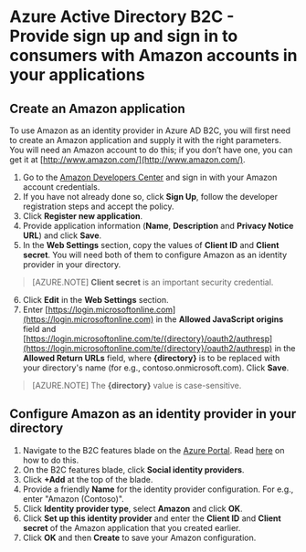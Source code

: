 <properties
	pageTitle="Amazon configuration - Azure Active Directory B2C"
	description="Azure Active Directory B2C - Provide sign up and sign in to consumers with LinkedIn accounts in your applications"
	services="active-directory"
	documentationCenter=""
	authors="swkrish"
	manager="msmbaldwin"
	editor="curtand"/>

<tags
	ms.service="active-directory"
	ms.workload="identity"
	ms.tgt_pltfrm="na"
	ms.devlang="na"
	ms.topic="article"
	ms.date="08/12/2015"
	ms.author="swkrish"/>

# Azure Active Directory B2C - Provide sign up and sign in to consumers with Amazon accounts in your applications

## Create an Amazon application

To use Amazon as an identity provider in Azure AD B2C, you will first need to create an Amazon application and supply it with the right parameters. You will need an Amazon account to do this; if you don’t have one, you can get it at [http://www.amazon.com/](http://www.amazon.com/).

1. Go to the [Amazon Developers Center](https://login.amazon.com/) and sign in with your Amazon account credentials.
2. If you have not already done so, click **Sign Up**, follow the developer registration steps and accept the policy.
3. Click **Register new application**.
4. Provide application information (**Name**, **Description** and **Privacy Notice URL**) and click **Save**.
5. In the **Web Settings** section, copy the values of **Client ID** and **Client secret**. You will need both of them to configure Amazon as an identity provider in your directory.

> [AZURE.NOTE]
**Client secret** is an important security credential.

6. Click **Edit** in the **Web Settings** section.
7. Enter [https://login.microsoftonline.com](https://login.microsoftonline.com) in the **Allowed JavaScript origins** field and [https://login.microsoftonline.com/te/{directory}/oauth2/authresp](https://login.microsoftonline.com/te/{directory}/oauth2/authresp) in the **Allowed Return URLs** field, where **{directory}** is to be replaced with your directory's name (for e.g., contoso.onmicrosoft.com). Click **Save**.

> [AZURE.NOTE]
The **{directory}** value is case-sensitive.

## Configure Amazon as an identity provider in your directory

1. Navigate to the B2C features blade on the [Azure Portal](htts://portal.azure.com/). Read [here](active-directory-b2c-app-registration.md#navigate-to-the-b2c-features-blade-on-the-azure-portal) on how to do this.
2. On the B2C features blade, click **Social identity providers**.
3. Click **+Add** at the top of the blade.
4. Provide a friendly **Name** for the identity provider configuration. For e.g., enter "Amazon (Contoso)".
5. Click **Identity provider type**, select **Amazon** and click **OK**.
6. Click **Set up this identity provider** and enter the **Client ID** and **Client secret** of the Amazon application that you created earlier.
7. Click **OK** and then **Create** to save your Amazon configuration.
